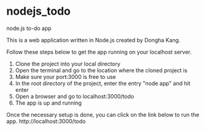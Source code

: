 # nodejs_todo
node.js to-do app

This is a web application written in Node.js created by Dongha Kang.

Follow these steps below to get the app running on your localhost server.

1. Clone the project into your local directory
2. Open the terminal and go to the location where the cloned project is
3. Make sure your port:3000 is free to use
4. In the root directory of the project, enter the entry "node app" and hit enter
5. Open a browser and go to localhost:3000/todo
6. The app is up and running

Once the necessary setup is done, you can click on the link below to run the app.
http://localhost:3000/todo

